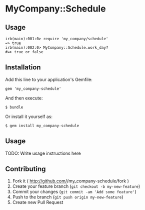 # MyCompany::Schedule

## Usage

```
irb(main):001:0> require 'my_company/schedule'
=> true
irb(main):002:0> MyCompany::Schedule.work_day?
#=> true or false
```

## Installation

Add this line to your application's Gemfile:

    gem 'my_company-schedule'

And then execute:

    $ bundle

Or install it yourself as:

    $ gem install my_company-schedule

## Usage

TODO: Write usage instructions here

## Contributing

1. Fork it ( http://github.com/<my-github-username>/my_company-schedule/fork )
2. Create your feature branch (`git checkout -b my-new-feature`)
3. Commit your changes (`git commit -am 'Add some feature'`)
4. Push to the branch (`git push origin my-new-feature`)
5. Create new Pull Request
